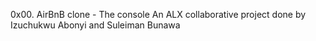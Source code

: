 0x00. AirBnB clone - The console
An ALX collaborative project done by Izuchukwu Abonyi and Suleiman Bunawa
